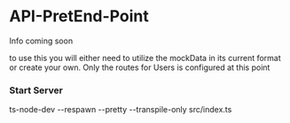 # API-PretEnd-Point

Info coming soon

to use this you will either need to utilize the mockData in its current format or create your own.
Only the routes for Users is configured at this point 

### Start Server

ts-node-dev --respawn --pretty --transpile-only src/index.ts
